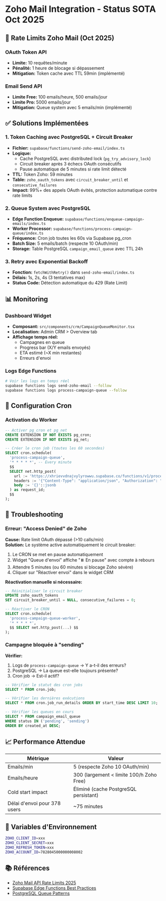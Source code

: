 # Zoho Mail Integration - Status SOTA Oct 2025

## 📧 Rate Limits Zoho Mail (Oct 2025)

### OAuth Token API
- **Limite:** 10 requêtes/minute
- **Pénalité:** 1 heure de blocage si dépassement
- **Mitigation:** Token cache avec TTL 59min (implémenté)

### Email Send API
- **Limite Free:** 100 emails/heure, 500 emails/jour
- **Limite Pro:** 5000 emails/jour
- **Mitigation:** Queue system avec 5 emails/min (implémenté)

## ✅ Solutions Implémentées

### 1. Token Caching avec PostgreSQL + Circuit Breaker
- **Fichier:** `supabase/functions/send-zoho-email/index.ts`
- **Logique:** 
  - Cache PostgreSQL avec distributed lock (`pg_try_advisory_lock`)
  - Circuit breaker après 3 échecs OAuth consécutifs
  - Pause automatique de 5 minutes si rate limit détecté
- **TTL:** Token Zoho: 59 minutes
- **Table:** `zoho_oauth_tokens` avec `circuit_breaker_until` et `consecutive_failures`
- **Impact:** 99%+ des appels OAuth évités, protection automatique contre rate limits

### 2. Queue System avec PostgreSQL
- **Edge Function Enqueue:** `supabase/functions/enqueue-campaign-emails/index.ts`
- **Worker Processor:** `supabase/functions/process-campaign-queue/index.ts`
- **Fréquence:** Cron job toutes les 60s via Supabase pg_cron
- **Batch Size:** 5 emails/batch (respecte 10 OAuth/min)
- **Storage:** Table PostgreSQL `campaign_email_queue` avec TTL 24h

### 3. Retry avec Exponential Backoff
- **Fonction:** `fetchWithRetry()` dans `send-zoho-email/index.ts`
- **Délais:** 1s, 2s, 4s (3 tentatives max)
- **Status Code:** Détection automatique du 429 (Rate Limit)

## 📊 Monitoring

### Dashboard Widget
- **Composant:** `src/components/crm/CampaignQueueMonitor.tsx`
- **Localisation:** Admin CRM > Overview tab
- **Affichage temps réel:**
  - Campagnes en queue
  - Progress bar (X/Y emails envoyés)
  - ETA estimé (~X min restantes)
  - Erreurs d'envoi

### Logs Edge Functions
```bash
# Voir les logs en temps réel
supabase functions logs send-zoho-email --follow
supabase functions logs process-campaign-queue --follow
```

## 🔧 Configuration Cron

### Activation du Worker
```sql
-- Activer pg_cron et pg_net
CREATE EXTENSION IF NOT EXISTS pg_cron;
CREATE EXTENSION IF NOT EXISTS pg_net;

-- Créer le cron job (toutes les 60 secondes)
SELECT cron.schedule(
  'process-campaign-queue',
  '* * * * *', -- Every minute
  $$
  SELECT net.http_post(
    url := 'https://xhrievvdnajvylyrowwu.supabase.co/functions/v1/process-campaign-queue',
    headers := '{"Content-Type": "application/json", "Authorization": "Bearer YOUR_ANON_KEY"}'::jsonb,
    body := '{}'::jsonb
  ) as request_id;
  $$
);
```

## 🚨 Troubleshooting

### Erreur: "Access Denied" de Zoho
**Cause:** Rate limit OAuth dépassé (>10 calls/min)  
**Solution:** Le système active automatiquement le circuit breaker:
1. Le CRON se met en pause automatiquement
2. Widget "Queue d'envoi" affiche "⏸️ En pause" avec compte à rebours
3. Attendre 5 minutes (ou 60 minutes si blocage Zoho sévère)
4. Cliquer sur "Réactiver envoi" dans le widget CRM

**Réactivation manuelle si nécessaire:**
```sql
-- Réinitialiser le circuit breaker
UPDATE zoho_oauth_tokens 
SET circuit_breaker_until = NULL, consecutive_failures = 0;

-- Réactiver le CRON
SELECT cron.schedule(
  'process-campaign-queue-worker',
  '* * * * *',
  $$ SELECT net.http_post(...) $$
);
```

### Campagne bloquée à "sending"
**Vérifier:**
1. Logs de `process-campaign-queue` → Y a-t-il des erreurs?
2. PostgreSQL → La queue est-elle toujours présente?
3. Cron job → Est-il actif?

```sql
-- Vérifier le statut des cron jobs
SELECT * FROM cron.job;

-- Vérifier les dernières exécutions
SELECT * FROM cron.job_run_details ORDER BY start_time DESC LIMIT 10;

-- Vérifier les queues en cours
SELECT * FROM campaign_email_queue 
WHERE status IN ('pending', 'sending')
ORDER BY created_at DESC;
```

## 📈 Performance Attendue

| Métrique | Valeur |
|----------|--------|
| Emails/min | 5 (respecte Zoho 10 OAuth/min) |
| Emails/heure | 300 (largement < limite 100/h Zoho Free) |
| Cold start impact | Éliminé (cache PostgreSQL persistant) |
| Délai d'envoi pour 378 users | ~75 minutes |

## 🔐 Variables d'Environnement

```bash
ZOHO_CLIENT_ID=xxx
ZOHO_CLIENT_SECRET=xxx
ZOHO_REFRESH_TOKEN=xxx
ZOHO_ACCOUNT_ID=7828045000000008002
```

## 📚 Références

- [Zoho Mail API Rate Limits 2025](https://www.zoho.com/mail/help/api/rate-limits.html)
- [Supabase Edge Functions Best Practices](https://supabase.com/docs/guides/functions/best-practices)
- [PostgreSQL Queue Patterns](https://www.postgresql.org/docs/current/sql-createtable.html)
